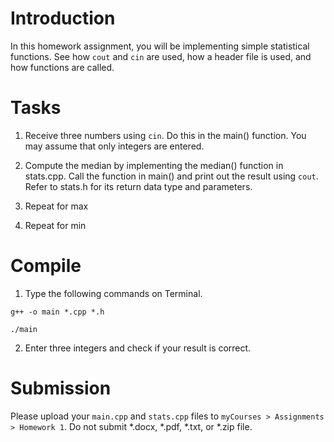 # Introduction

In this homework assignment, you will be implementing simple statistical functions. See how `cout` and `cin` are used, how a header file is used, and how functions are called. 

# Tasks

1. Receive three numbers using `cin`. Do this in the main() function. You may assume that only integers are entered. 

2. Compute the median by implementing the median() function in stats.cpp. Call the function in main() and print out the result using `cout`. Refer to stats.h for its return data type and parameters.

4. Repeat for max

5. Repeat for min

# Compile

1. Type the following commands on Terminal.
```
g++ -o main *.cpp *.h
```
```
./main
```

2. Enter three integers and check if your result is correct.

# Submission

Please upload your `main.cpp` and `stats.cpp` files to `myCourses > Assignments > Homework 1`. Do not submit *.docx, *.pdf, *.txt, or *.zip file. 
